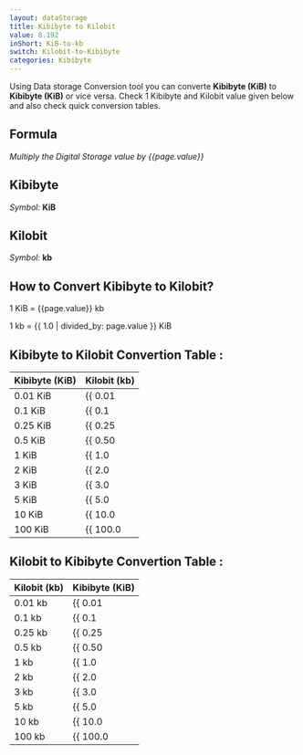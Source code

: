 ```yaml
---
layout: dataStorage
title: Kibibyte to Kilobit
value: 8.192
inShort: KiB-to-kb
switch: Kilobit-to-Kibibyte
categories: Kibibyte
---
```


Using Data storage Conversion tool you can converte **Kibibyte (KiB)** to **Kibibyte (KiB)** or vice versa. Check 1 Kibibyte and Kilobit value given below and also check quick conversion tables.

## Formula
*Multiply the Digital Storage value by {{page.value}}*

## Kibibyte
*Symbol:* **KiB**

## Kilobit
*Symbol:* **kb**

## How to Convert Kibibyte to Kilobit?

1 KiB = {{page.value}} kb

1 kb = {{ 1.0 | divided_by: page.value }} KiB


## Kibibyte to Kilobit Convertion Table :

| Kibibyte (KiB) | Kilobit (kb) |
| ---- | ---- |
| 0.01 KiB | {{ 0.01 | times: page.value }} kb |
| 0.1 KiB | {{ 0.1 | times: page.value }} kb |
| 0.25 KiB | {{ 0.25 | times: page.value }} kb |
| 0.5 KiB | {{ 0.50 | times: page.value }} kb |
| 1 KiB | {{ 1.0 | times: page.value }} kb |
| 2 KiB | {{ 2.0 | times: page.value }} kb |
| 3 KiB | {{ 3.0 | times: page.value }} kb |
| 5 KiB | {{ 5.0 | times: page.value }} kb |
| 10 KiB | {{ 10.0 | times: page.value }} kb |
| 100 KiB | {{ 100.0 | times: page.value }} kb |

## Kilobit to Kibibyte Convertion Table :

| Kilobit (kb) | Kibibyte (KiB) |
| ---- | ---- |
| 0.01 kb | {{ 0.01 | divided_by: page.value }} KiB |
| 0.1 kb | {{ 0.1 | divided_by: page.value }} KiB |
| 0.25 kb | {{ 0.25 | divided_by: page.value }} KiB |
| 0.5 kb | {{ 0.50 | divided_by: page.value }} KiB |
| 1 kb | {{ 1.0 | divided_by: page.value }} KiB |
| 2 kb | {{ 2.0 | divided_by: page.value }} KiB |
| 3 kb | {{ 3.0 | divided_by: page.value }} KiB |
| 5 kb | {{ 5.0 | divided_by: page.value }} KiB |
| 10 kb | {{ 10.0 | divided_by: page.value }} KiB |
| 100 kb | {{ 100.0 | divided_by: page.value }} KiB |


<script>
document.getElementById('selectInput')[5].selected = true
document.getElementById('selectOutput')[2].selected = true
</script>
